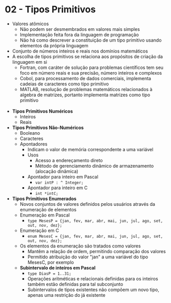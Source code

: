 # 02 - Tipos Primitivos

* Valores atômicos
    * Não podem ser desmembrados em valores mais simples
    * Implementação feita fora da linguagem de programação
    * Não há como descrever a constituição de um tipo primitivo usando elementos da própria linguagem
* Conjunto de números inteiros e reais nos domínios matemáticos
* A escolha de tipos primitivos se relaciona aos propósitos de criação da linguagem em si
    * Fortran, com caráter de solução para problemas científicos tem seu foco em número reais e sua precisão, número inteiros e complexos
    * Cobol, para processamento de dados comerciais, implementa cadeias de caracteres como tipo primitivo
    * MATLAB, resolução de problemas matemáticos relacionados à algebra de matrizes, portanto implementa matrizes como tipo primitivo
<br><br>
* **Tipos Primitivos Numéricos**
    * Inteiros
    * Reais
* **Tipos Primitivos Não-Numéricos**
    * Booleano
    * Caracteres
    * Apontadores
        * Indicam o valor de memória correspondente a uma variável
        * Usos
            * Acesso a endereçamento direto
            * Método de gerenciamento dinâmico de armazenamento (alocação dinâmica)
        * Apontador para inteiro em Pascal
            * <code>var intP : ^ Integer;</code>
        * Apontador para inteiro em C
            * <code>int *intC;</code>
* **Tipos Primitivos Enumerados**
    * Novos conjuntos de valores definidos pelos usuários através da enumeração de elementos
    * Enumeração em Pascal
        * <code>type MesesP = {jan, fev, mar, abr, mai, jun, jul, ago, set, out, nov, dez};</code>
    * Enumeração em C
        * <code>enum MesesC = {jan, fev, mar, abr, mai, jun, jul, ago, set, out, nov, dez};</code>
    * Os elementos da enumeração são tratados como valores
        * Mantêm a relação de ordem, permitindo comparação dos valores
        * Permitido atribuição do valor "jan" a uma variável do tipo MesesC, por exemplo
    * **Subintervalo de inteiros em Pascal**
        * <code>type DiasP = 1..31;</code>
        * Operações aritméticas e relacionais definidas para os inteiros também estão definidas para tal subconjunto
        * Subintervalos de tipos existentes não compõem um novo tipo, apenas uma restrição do já existente

    

